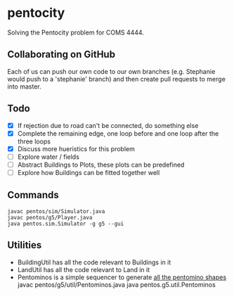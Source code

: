 # pentocity
Solving the Pentocity problem for COMS 4444.

## Collaborating on GitHub
Each of us can push our own code to our own branches (e.g. Stephanie would push to a 'stephanie' branch) and then create pull
requests to merge into master.

## Todo
* [x] If rejection due to road can't be connected, do something else
* [x] Complete the remaining edge, one loop before and one loop after the three loops
* [x] Discuss more hueristics for this problem
* [ ] Explore water / fields
* [ ] Abstract Buildings to Plots, these plots can be predefined
* [ ] Explore how Buildings can be fitted together well

## Commands
    javac pentos/sim/Simulator.java
    javac pentos/g5/Player.java
    java pentos.sim.Simulator -g g5 --gui

## Utilities
* BuildingUtil has all the code relevant to Buildings in it
* LandUtil has all the code relevant to Land in it
* Pentominos is a simple sequencer to generate [all the pentomino shapes](pentos/docs/pentominos.txt)
    javac pentos/g5/util/Pentominos.java
    java pentos.g5.util.Pentominos

